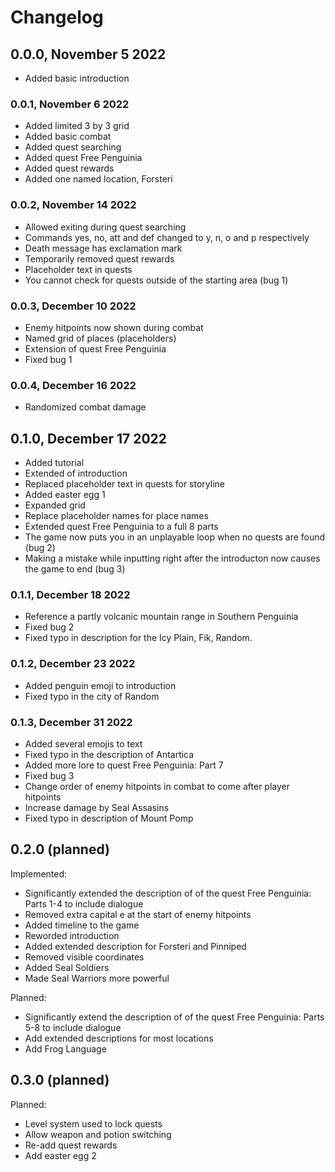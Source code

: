 # Changelog

## 0.0.0, November 5 2022

- Added basic introduction

### 0.0.1, November 6 2022

- Added limited 3 by 3 grid
- Added basic combat
- Added quest searching
- Added quest Free Penguinia
- Added quest rewards
- Added one named location, Forsteri

### 0.0.2, November 14 2022

- Allowed exiting during quest searching
- Commands yes, no, att and def changed to y, n, o and p respectively
- Death message has exclamation mark
- Temporarily removed quest rewards
- Placeholder text in quests
- You cannot check for quests outside of the starting area (bug 1)

### 0.0.3, December 10 2022

- Enemy hitpoints now shown during combat
- Named grid of places (placeholders)
- Extension of quest Free Penguinia
- Fixed bug 1

### 0.0.4, December 16 2022

- Randomized combat damage

## 0.1.0, December 17 2022

- Added tutorial
- Extended of introduction
- Replaced placeholder text in quests for storyline
- Added easter egg 1
- Expanded grid
- Replace placeholder names for place names
- Extended quest Free Penguinia to a full 8 parts
- The game now puts you in an unplayable loop when no quests are found (bug 2)
- Making a mistake while inputting right after the introducton now causes the game to end (bug 3)

### 0.1.1, December 18 2022

- Reference a partly volcanic mountain range in Southern Penguinia
- Fixed bug 2
- Fixed typo in description for the Icy Plain, Fik, Random.

### 0.1.2, December 23 2022

- Added penguin emoji to introduction
- Fixed typo in the city of Random

### 0.1.3, December 31 2022

- Added several emojis to text
- Fixed typo in the description of Antartica
- Added more lore to quest Free Penguinia: Part 7
- Fixed bug 3
- Change order of enemy hitpoints in combat to come after player hitpoints
- Increase damage by Seal Assasins
- Fixed typo in description of Mount Pomp

## 0.2.0 (planned)

Implemented:

- Significantly extended the description of of the quest Free Penguinia: Parts 1-4 to include dialogue
- Removed extra capital e at the start of enemy hitpoints
- Added timeline to the game
- Reworded introduction
- Added extended description for Forsteri and Pinniped
- Removed visible coordinates
- Added Seal Soldiers
- Made Seal Warriors more powerful

Planned:

- Significantly extend the description of of the quest Free Penguinia: Parts 5-8 to include dialogue
- Add extended descriptions for most locations
- Add Frog Language

## 0.3.0 (planned)

Planned:

- Level system used to lock quests
- Allow weapon and potion switching
- Re-add quest rewards
- Add easter egg 2